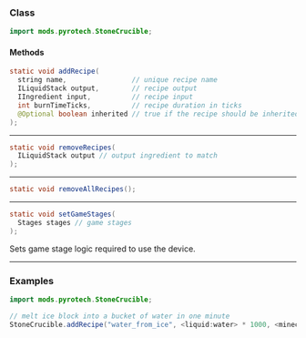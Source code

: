 
### Class

```java
import mods.pyrotech.StoneCrucible;
```

#### Methods

```java
static void addRecipe(
  string name,                // unique recipe name
  ILiquidStack output,        // recipe output
  IIngredient input,          // recipe input
  int burnTimeTicks,          // recipe duration in ticks
  @Optional boolean inherited // true if the recipe should be inherited
);
```


---


```java
static void removeRecipes(
  ILiquidStack output // output ingredient to match
);
```


---


```java
static void removeAllRecipes();
```


---


```java
static void setGameStages(
  Stages stages // game stages
);
```

Sets game stage logic required to use the device.

---


### Examples

```java
import mods.pyrotech.StoneCrucible;

// melt ice block into a bucket of water in one minute
StoneCrucible.addRecipe("water_from_ice", <liquid:water> * 1000, <minecraft:ice>, 1 * 60 * 20);
```
